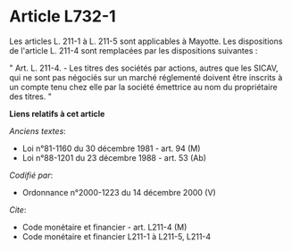 # Article L732-1

Les articles L. 211-1 à L. 211-5 sont applicables à Mayotte. Les dispositions de l'article L. 211-4 sont remplacées par les
dispositions suivantes :

" Art. L. 211-4. - Les titres des sociétés par actions, autres que les SICAV, qui ne sont pas négociés sur un marché
réglementé doivent être inscrits à un compte tenu chez elle par la société émettrice au nom du propriétaire des titres. "

**Liens relatifs à cet article**

_Anciens textes_:

  - Loi n°81-1160 du 30 décembre 1981 - art. 94 (M)
  - Loi n°88-1201 du 23 décembre 1988 - art. 53 (Ab)

_Codifié par_:

  - Ordonnance n°2000-1223 du 14 décembre 2000 (V)

_Cite_:

  - Code monétaire et financier - art. L211-4 (M)
  - Code monétaire et financier L211-1 à L211-5, L211-4
